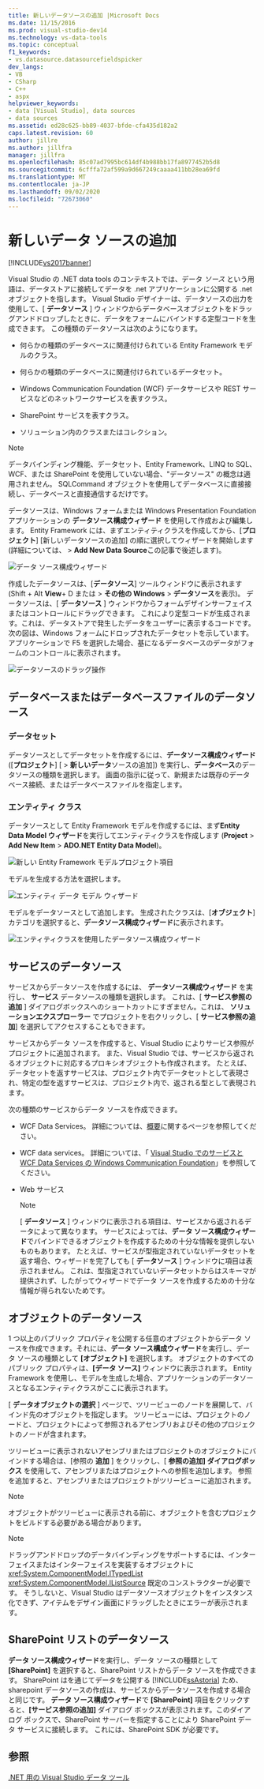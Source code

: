 ```yaml
---
title: 新しいデータソースの追加 |Microsoft Docs
ms.date: 11/15/2016
ms.prod: visual-studio-dev14
ms.technology: vs-data-tools
ms.topic: conceptual
f1_keywords:
- vs.datasource.datasourcefieldspicker
dev_langs:
- VB
- CSharp
- C++
- aspx
helpviewer_keywords:
- data [Visual Studio], data sources
- data sources
ms.assetid: ed28c625-bb89-4037-bfde-cfa435d182a2
caps.latest.revision: 60
author: jillre
ms.author: jillfra
manager: jillfra
ms.openlocfilehash: 85c07ad7995bc614df4b988bb17fa8977452b5d8
ms.sourcegitcommit: 6cfffa72af599a9d667249caaaa411bb28ea69fd
ms.translationtype: MT
ms.contentlocale: ja-JP
ms.lasthandoff: 09/02/2020
ms.locfileid: "72673060"
---
```

# <a name="add-new-data-sources"></a>新しいデータ ソースの追加
[!INCLUDE[vs2017banner](../includes/vs2017banner.md)]

Visual Studio の .NET data tools のコンテキストでは、データ *ソース* という用語は、データストアに接続してデータを .net アプリケーションに公開する .net オブジェクトを指します。 Visual Studio デザイナーは、データソースの出力を使用して、[ **データソース** ] ウィンドウからデータベースオブジェクトをドラッグアンドドロップしたときに、データをフォームにバインドする定型コードを生成できます。 この種類のデータソースは次のようになります。

- 何らかの種類のデータベースに関連付けられている Entity Framework モデルのクラス。

- 何らかの種類のデータベースに関連付けられているデータセット。

- Windows Communication Foundation (WCF) データサービスや REST サービスなどのネットワークサービスを表すクラス。

- SharePoint サービスを表すクラス。

- ソリューション内のクラスまたはコレクション。

> [!NOTE]
> データバインディング機能、データセット、Entity Framework、LINQ to SQL、WCF、または SharePoint を使用していない場合、"データソース" の概念は適用されません。 SQLCommand オブジェクトを使用してデータベースに直接接続し、データベースと直接通信するだけです。

 データソースは、Windows フォームまたは Windows Presentation Foundation アプリケーションの **データソース構成ウィザード** を使用して作成および編集します。 Entity Framework には、まずエンティティクラスを作成してから、[**プロジェクト**] [新しいデータソースの追加] の順に選択してウィザードを開始します (詳細については、  >  **Add New Data Source**この記事で後述します)。

 ![データ ソース構成ウィザード](../data-tools/media/data-source-configuration-wizard.png "データ ソース構成ウィザード")

 作成したデータソースは、[**データソース**] ツールウィンドウに表示されます (Shift + Alt **View**+ D または  >  **その他の Windows**  >  **データソース**を表示)。 データソースは、[ **データソース** ] ウィンドウからフォームデザインサーフェイスまたはコントロールにドラッグできます。 これにより定型コードが生成されます。これは、データストアで発生したデータをユーザーに表示するコードです。 次の図は、Windows フォームにドロップされたデータセットを示しています。 アプリケーションで F5 を選択した場合、基になるデータベースのデータがフォームのコントロールに表示されます。

 ![データソースのドラッグ操作](../data-tools/media/raddata-data-source-drag-operation.png "レーダーデータデータソースのドラッグ操作")

## <a name="data-source-for-a-database-or-a-database-file"></a>データベースまたはデータベースファイルのデータソース

### <a name="dataset"></a>データセット
 データソースとしてデータセットを作成するには、**データソース構成ウィザード**([**プロジェクト**] [  >  **新しいデータ**ソースの追加]) を実行し、**データベース**のデータソースの種類を選択します。 画面の指示に従って、新規または既存のデータベース接続、またはデータベースファイルを指定します。

### <a name="entity-classes"></a>エンティティ クラス
 データソースとして Entity Framework モデルを作成するには、まず**Entity Data Model ウィザード**を実行してエンティティクラスを作成します (**Project**  >  **Add New Item**  >  **ADO.NET Entity Data Model**)。

 ![新しい Entity Framework モデルプロジェクト項目](../data-tools/media/raddata-new-entity-framework-model-project-item.png "レーダーデータの新しい Entity Framework モデルプロジェクト項目")

 モデルを生成する方法を選択します。

 ![エンティティ データ モデル ウィザード](../data-tools/media/raddata-entity-data-model-wizard.png "レーダーデータ Entity Data Model ウィザード")

 モデルをデータソースとして追加します。 生成されたクラスは、[**オブジェクト**] カテゴリを選択すると、**データソース構成ウィザード**に表示されます。

 ![エンティティクラスを使用したデータソース構成ウィザード](../data-tools/media/raddata-data-source-configuration-wizard-with-entity-classes.png "エンティティクラスを使用したレーダーデータデータソース構成ウィザード")

## <a name="data-source-for-a-service"></a>サービスのデータソース
 サービスからデータソースを作成するには、 **データソース構成ウィザード** を実行し、 **サービス** データソースの種類を選択します。 これは、[ **サービス参照の追加** ] ダイアログボックスへのショートカットにすぎません。これは、 **ソリューションエクスプローラー** でプロジェクトを右クリックし、[ **サービス参照の追加**] を選択してアクセスすることもできます。

 サービスからデータ ソースを作成すると、Visual Studio によりサービス参照がプロジェクトに追加されます。 また、Visual Studio では、サービスから返されるオブジェクトに対応するプロキシオブジェクトも作成されます。 たとえば、データセットを返すサービスは、プロジェクト内でデータセットとして表現され、特定の型を返すサービスは、プロジェクト内で、返される型として表現されます。

 次の種類のサービスからデータ ソースを作成できます。

- WCF Data Services。 詳細については、[概要](https://msdn.microsoft.com/library/7924cf94-c9a6-4015-afc9-f5d22b1743bb)に関するページを参照してください。

- WCF data services。 詳細については、「 [Visual Studio でのサービスと WCF Data Services の Windows Communication Foundation](../data-tools/windows-communication-foundation-services-and-wcf-data-services-in-visual-studio.md)」を参照してください。

- Web サービス

    > [!NOTE]
    > [ **データソース** ] ウィンドウに表示される項目は、サービスから返されるデータによって異なります。 サービスによっては、**データ ソース構成ウィザード**でバインドできるオブジェクトを作成するための十分な情報を提供しないものもあります。 たとえば、サービスが型指定されていないデータセットを返す場合、ウィザードを完了しても [ **データソース** ] ウィンドウに項目は表示されません。 これは、型指定されていないデータセットからはスキーマが提供されず、したがってウィザードでデータ ソースを作成するための十分な情報が得られないためです。

## <a name="data-source-for-an-object"></a>オブジェクトのデータソース
 1 つ以上のパブリック プロパティを公開する任意のオブジェクトからデータ ソースを作成できます。それには、**データ ソース構成ウィザード**を実行し、データ ソースの種類として **[オブジェクト]** を選択します。 オブジェクトのすべてのパブリック プロパティは、**[データ ソース]** ウィンドウに表示されます。   Entity Framework を使用し、モデルを生成した場合、アプリケーションのデータソースとなるエンティティクラスがここに表示されます。

 [ **データオブジェクトの選択** ] ページで、ツリービューのノードを展開して、バインド先のオブジェクトを指定します。 ツリービューには、プロジェクトのノードと、プロジェクトによって参照されるアセンブリおよびその他のプロジェクトのノードが含まれます。

 ツリービューに表示されないアセンブリまたはプロジェクトのオブジェクトにバインドする場合は、[参照の **追加** ] をクリックし、[ **参照の追加] ダイアログボックス** を使用して、アセンブリまたはプロジェクトへの参照を追加します。 参照を追加すると、アセンブリまたはプロジェクトがツリービューに追加されます。

> [!NOTE]
> オブジェクトがツリービューに表示される前に、オブジェクトを含むプロジェクトをビルドする必要がある場合があります。

> [!NOTE]
> ドラッグアンドドロップのデータバインディングをサポートするには、インターフェイスまたはインターフェイスを実装するオブジェクトに <xref:System.ComponentModel.ITypedList> <xref:System.ComponentModel.IListSource> 既定のコンストラクターが必要です。 そうしないと、Visual Studio はデータソースオブジェクトをインスタンス化できず、アイテムをデザイン画面にドラッグしたときにエラーが表示されます。

## <a name="data-source-for-a-sharepoint-list"></a>SharePoint リストのデータソース
 **データ ソース構成ウィザード**を実行し、データ ソースの種類として **[SharePoint]** を選択すると、SharePoint リストからデータ ソースを作成できます。 SharePoint はを通じてデータを公開する [!INCLUDE[ssAstoria](../includes/ssastoria-md.md)] ため、sharepoint データソースの作成は、サービスからデータソースを作成する場合と同じです。 **データ ソース構成ウィザード**で **[SharePoint]** 項目をクリックすると、**[サービス参照の追加]** ダイアログ ボックスが表示されます。このダイアログ ボックスで、SharePoint サーバーを指定することにより SharePoint データ サービスに接続します。  これには、SharePoint SDK が必要です。

## <a name="see-also"></a>参照
 [.NET 用の Visual Studio データ ツール](../data-tools/visual-studio-data-tools-for-dotnet.md)
